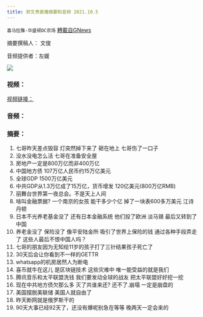 ```yaml
---
title: 郭文贵直播摘要和音频 2021.10.5
---
```

`喜马拉雅-华盛顿DC农场` [轉載自GNews](https://gnews.org/zh-hans/1577475/)

摘要撰稿人： 文俊

音频提供者：左媛


![](https://assets.gnews.org/wp-content/uploads/2021/10/Screen-Shot-2021-10-06-at-1.41.04-PM.png)


### 视频：

[视频链接：](https://gtv.org/video/id=615c44da304e992109afc719)

### 音频：

### 摘要：

1. 七哥昨天差点毁容 灯突然掉下来了 砸在地上 七哥伤了一口子
2. 没水没电怎么活 七哥在准备安全屋
3. 房地产一定是800万亿而非400万亿
4. 中国地方债 107万亿人民币约15万亿美元
5. 全球GDP 1500万亿美元
6. 中共GDP从1.3万亿成了15万亿，货币增发 120亿美元(800万亿RMB)
7. 丽舞台世界第一夜总会。不是天上人间
8. 啥叫金融票据? 一个南京的女孩 能干多少个亿 掉了一块表600多万美元 江诗丹顿
9. 日本不光养老基金没了 还有日本金融系统 他们投了欧洲 淡马锡 最后又转到了中国
10. 养老金没了 保险没了 像平安陆金所 吸引了世界上保险的钱 通过各种手段弄走了 这些人最后不恨中国人吗？
11. 七哥的朋友因为无知给11岁的孩子打了三针结果孩子死亡了
12. 30天后会让你看到不一样的GETTR
13. whatsapp的机房居然人为断电
14. 喜币就牛在这儿 是区块链技术 这些灾难中 唯一能受益的就是我们
15. 腾讯音乐和太平联盟洗钱 我们要发动全球的战友 把太平联盟好好挖一挖
16. 现在中共地方债欠那么多 灭了共谁来还? 还不了.崩塌 一定是崩盘的
17. 美国摆脱美联储 美国人就自由了
18. 昨天断网就是俄罗斯干的
19. 90天大事已经92天了，还没有爆呢别急在等等 晚两天一定会来的
